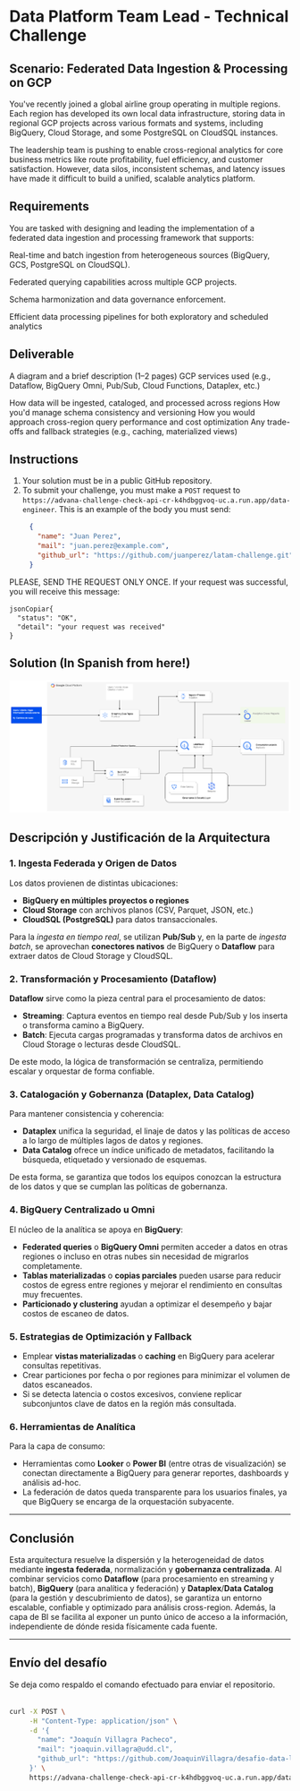 # Data Platform Team Lead - Technical Challenge

## Scenario: Federated Data Ingestion & Processing on GCP
You've recently joined a global airline group operating in multiple regions. Each region has developed its own local data infrastructure, storing data in regional GCP projects across various formats and systems, including BigQuery, Cloud Storage, and some PostgreSQL on CloudSQL instances.

The leadership team is pushing to enable cross-regional analytics for core business metrics like route profitability, fuel efficiency, and customer satisfaction. However, data silos, inconsistent schemas, and latency issues have made it difficult to build a unified, scalable analytics platform.

## Requirements

You are tasked with designing and leading the implementation of a federated data ingestion and processing framework that supports:

Real-time and batch ingestion from heterogeneous sources (BigQuery, GCS, PostgreSQL on CloudSQL).

Federated querying capabilities across multiple GCP projects.

Schema harmonization and data governance enforcement.

Efficient data processing pipelines for both exploratory and scheduled analytics

## Deliverable

A diagram and a brief description (1–2 pages) GCP services used (e.g., Dataflow, BigQuery Omni, Pub/Sub, Cloud Functions, Dataplex, etc.)

How data will be ingested, cataloged, and processed across regions
How you'd manage schema consistency and versioning
How you would approach cross-region query performance and cost optimization
Any trade-offs and fallback strategies (e.g., caching, materialized views)

## Instructions
1. Your solution must be in a public GitHub repository.
2. To submit your challenge, you must make a `POST` request to `https://advana-challenge-check-api-cr-k4hdbggvoq-uc.a.run.app/data-engineer`. This is an example of the body you must send:
```json
     {
       "name": "Juan Perez",
       "mail": "juan.perez@example.com",
       "github_url": "https://github.com/juanperez/latam-challenge.git"
     }
 ```

PLEASE, SEND THE REQUEST ONLY ONCE.
If your request was successful, you will receive this message:

```
jsonCopiar{
  "status": "OK",
  "detail": "your request was received"
}
```

## Solution (In Spanish from here!)

![Arquitectura propuesta](./Arquitectura_propuesta.png "Arquitectura Propuesta")


## Descripción y Justificación de la Arquitectura

### 1. Ingesta Federada y Origen de Datos
Los datos provienen de distintas ubicaciones:

- **BigQuery en múltiples proyectos o regiones**  
- **Cloud Storage** con archivos planos (CSV, Parquet, JSON, etc.)  
- **CloudSQL (PostgreSQL)** para datos transaccionales.  

Para la _ingesta en tiempo real_, se utilizan **Pub/Sub** y, en la parte de _ingesta batch_, se aprovechan **conectores nativos** de BigQuery o **Dataflow** para extraer datos de Cloud Storage y CloudSQL.

### 2. Transformación y Procesamiento (Dataflow)
**Dataflow** sirve como la pieza central para el procesamiento de datos:
- **Streaming**: Captura eventos en tiempo real desde Pub/Sub y los inserta o transforma camino a BigQuery.  
- **Batch**: Ejecuta cargas programadas y transforma datos de archivos en Cloud Storage o lecturas desde CloudSQL.

De este modo, la lógica de transformación se centraliza, permitiendo escalar y orquestar de forma confiable.

### 3. Catalogación y Gobernanza (Dataplex, Data Catalog)
Para mantener consistencia y coherencia:
- **Dataplex** unifica la seguridad, el linaje de datos y las políticas de acceso a lo largo de múltiples lagos de datos y regiones.  
- **Data Catalog** ofrece un índice unificado de metadatos, facilitando la búsqueda, etiquetado y versionado de esquemas.

De esta forma, se garantiza que todos los equipos conozcan la estructura de los datos y que se cumplan las políticas de gobernanza.

### 4. BigQuery Centralizado u Omni
El núcleo de la analítica se apoya en **BigQuery**:

- **Federated queries** o **BigQuery Omni** permiten acceder a datos en otras regiones o incluso en otras nubes sin necesidad de migrarlos completamente.  
- **Tablas materializadas** o **copias parciales** pueden usarse para reducir costos de egress entre regiones y mejorar el rendimiento en consultas muy frecuentes.  
- **Particionado y clustering** ayudan a optimizar el desempeño y bajar costos de escaneo de datos.

### 5. Estrategias de Optimización y Fallback
- Emplear **vistas materializadas** o **caching** en BigQuery para acelerar consultas repetitivas.  
- Crear particiones por fecha o por regiones para minimizar el volumen de datos escaneados.  
- Si se detecta latencia o costos excesivos, conviene replicar subconjuntos clave de datos en la región más consultada.

### 6. Herramientas de Analítica
Para la capa de consumo:
- Herramientas como **Looker** o **Power BI** (entre otras de visualización) se conectan directamente a BigQuery para generar reportes, dashboards y análisis ad-hoc.  
- La federación de datos queda transparente para los usuarios finales, ya que BigQuery se encarga de la orquestación subyacente.

---

## Conclusión

Esta arquitectura resuelve la dispersión y la heterogeneidad de datos mediante **ingesta federada**, normalización y **gobernanza centralizada**. Al combinar servicios como **Dataflow** (para procesamiento en streaming y batch), **BigQuery** (para analítica y federación) y **Dataplex**/**Data Catalog** (para la gestión y descubrimiento de datos), se garantiza un entorno escalable, confiable y optimizado para análisis cross-region. Además, la capa de BI se facilita al exponer un punto único de acceso a la información, independiente de dónde resida físicamente cada fuente.

--- 

## Envío del desafío
Se deja como respaldo el comando efectuado para enviar el repositorio. 

```bash

curl -X POST \
     -H "Content-Type: application/json" \
     -d '{
       "name": "Joaquín Villagra Pacheco",
       "mail": "joaquin.villagra@udd.cl",
       "github_url": "https://github.com/JoaquinVillagra/desafio-data-latam"
     }' \
     https://advana-challenge-check-api-cr-k4hdbggvoq-uc.a.run.app/data-engineer

```